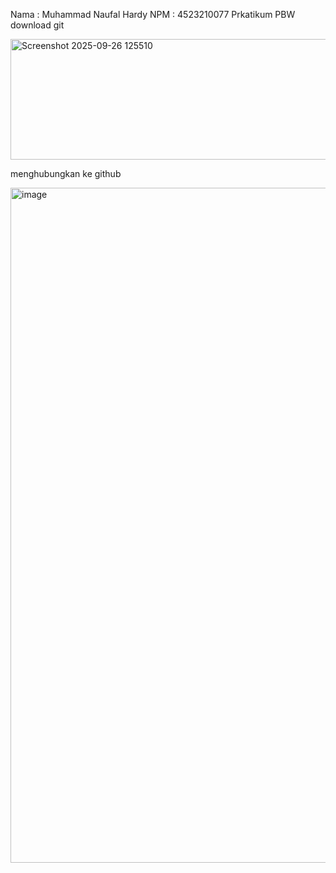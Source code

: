 Nama : Muhammad Naufal Hardy
NPM : 4523210077
Prkatikum PBW 
download git 

<img width="554" height="193" alt="Screenshot 2025-09-26 125510" src="https://github.com/user-attachments/assets/66ee1a6b-1ee5-4b22-a0c9-3a7e46c72da3" />

menghubungkan ke github 

<img width="1920" height="1080" alt="image" src="https://github.com/user-attachments/assets/b044638f-d22c-4e34-9e8e-23aa90492cde" />
